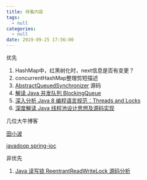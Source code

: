 ```yaml
---
title: 待看内容
tags:
  - null
categories:
  - null
date: 2019-09-25 17:56:00
---
```




优先

1. HashMap中，红黑树化时，next信息是否有变更？
2. concurrentHashMap整理剪短描述
3. [AbstractQueuedSynchronizer](https://www.javadoop.com/post/AbstractQueuedSynchronizer) 源码
4. [解读 Java 并发队列 BlockingQueue](https://www.javadoop.com/post/java-concurrent-queue)
5. [深入分析 Java 8 编程语言规范：Threads and Locks](https://www.javadoop.com/post/Threads-And-Locks-md)
6. [深度解读 Java 线程池设计思想及源码实现](https://www.javadoop.com/post/java-thread-pool)



几位大牛博客

[田小波](http://www.tianxiaobo.com/)

[javadoop spring-ioc](https://www.javadoop.com/)



非优先

1. [Java 读写锁 ReentrantReadWriteLock 源码分析](https://www.javadoop.com/post/reentrant-read-write-lock)